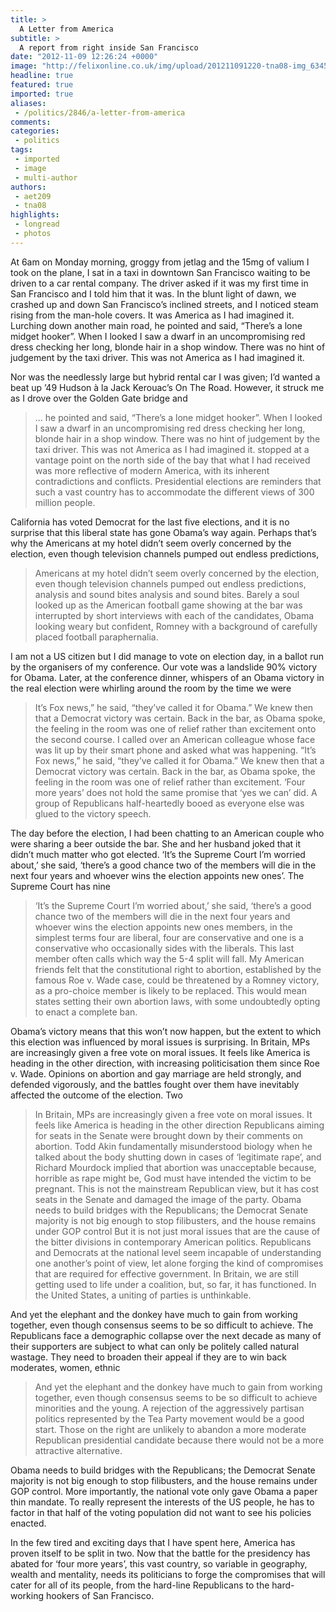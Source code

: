 ```yaml
---
title: >
  A Letter from America
subtitle: >
  A report from right inside San Francisco
date: "2012-11-09 12:26:24 +0000"
image: "http://felixonline.co.uk/img/upload/201211091220-tna08-img_6345edit.jpg"
headline: true
featured: true
imported: true
aliases:
 - /politics/2846/a-letter-from-america
comments:
categories:
 - politics
tags:
 - imported
 - image
 - multi-author
authors:
 - aet209
 - tna08
highlights:
 - longread
 - photos
---
```


At 6am on Monday morning, groggy from jetlag and the 15mg of valium I took on the plane, I sat in a taxi in downtown San Francisco waiting to be driven to a car rental company. The driver asked if it was my first time in San Francisco and I told him that it was. In the blunt light of dawn, we crashed up and down San Francisco’s inclined streets, and I noticed steam rising from the man-hole covers. It was America as I had imagined it. Lurching down another main road, he pointed and said, “There’s a lone midget hooker”. When I looked I saw a dwarf in an uncompromising red dress checking her long, blonde hair in a shop window. There was no hint of judgement by the taxi driver. This was not America as I had imagined it.

Nor was the needlessly large but hybrid rental car I was given; I’d wanted a beat up ’49 Hudson à la Jack Kerouac’s On The Road. However, it struck me as I drove over the Golden Gate bridge and
> ... he pointed and said, “There’s a lone midget hooker”. When I looked I saw a dwarf in an uncompromising red dress checking her long, blonde hair in a shop window. There was no hint of judgement by the taxi driver. This was not America as I had imagined it.
stopped at a vantage point on the north side of the bay that what I had received was more reflective of modern America, with its inherent contradictions and conflicts. Presidential elections are reminders that such a vast country has to accommodate the different views of 300 million people.

California has voted Democrat for the last five elections, and it is no surprise that this liberal state has gone Obama’s way again. Perhaps that’s why the Americans at my hotel didn’t seem overly concerned by the election, even though television channels pumped out endless predictions,
> Americans at my hotel didn’t seem overly concerned by the election, even though television channels pumped out endless predictions, analysis and sound bites
analysis and sound bites. Barely a soul looked up as the American football game showing at the bar was interrupted by short interviews with each of the candidates, Obama looking weary but confident, Romney with a background of carefully placed football paraphernalia.

I am not a US citizen but I did manage to vote on election day, in a ballot run by the organisers of my conference. Our vote was a landslide 90% victory for Obama. Later, at the conference dinner, whispers of an Obama victory in the real election were whirling around the room by the time we were
> It’s Fox news,” he said, “they’ve called it for Obama.” We knew then that a Democrat victory was certain. Back in the bar, as Obama spoke, the feeling in the room was one of relief rather than excitement
onto the second course. I called over an American colleague whose face was lit up by their smart phone and asked what was happening. “It’s Fox news,” he said, “they’ve called it for Obama.” We knew then that a Democrat victory was certain. Back in the bar, as Obama spoke, the feeling in the room was one of relief rather than excitement. ‘Four more years’ does not hold the same promise that ‘yes we can’ did. A group of Republicans half-heartedly booed as everyone else was glued to the victory speech.

The day before the election, I had been chatting to an American couple who were sharing a beer outside the bar. She and her husband joked that it didn’t much matter who got elected. ‘It’s the Supreme Court I’m worried about,’ she said, ‘there’s a good chance two of the members will die in the next four years and whoever wins the election appoints new ones’. The Supreme Court has nine
> ‘It’s the Supreme Court I’m worried about,’ she said, ‘there’s a good chance two of the members will die in the next four years and whoever wins the election appoints new ones
members, in the simplest terms four are liberal, four are conservative and one is a conservative who occasionally sides with the liberals. This last member often calls which way the 5-4 split will fall. My American friends felt that the constitutional right to abortion, established by the famous Roe v. Wade case, could be threatened by a Romney victory, as a pro-choice member is likely to be replaced. This would mean states setting their own abortion laws, with some undoubtedly opting to enact a complete ban.

Obama’s victory means that this won’t now happen, but the extent to which this election was influenced by moral issues is surprising. In Britain, MPs are increasingly given a free vote on moral issues. It feels like America is heading in the other direction, with increasing politicisation them since Roe v. Wade. Opinions on abortion and gay marriage are held strongly, and defended vigorously, and the battles fought over them have inevitably affected the outcome of the election. Two
> In Britain, MPs are increasingly given a free vote on moral issues. It feels like America is heading in the other direction
Republicans aiming for seats in the Senate were brought down by their comments on abortion. Todd Akin fundamentally misunderstood biology when he talked about the body shutting down in cases of ‘legitimate rape’, and Richard Mourdock implied that abortion was unacceptable because, horrible as rape might be, God must have intended the victim to be pregnant. This is not the mainstream Republican view, but it has cost seats in the Senate and damaged the image of the party.
> Obama needs to build bridges with the Republicans; the Democrat Senate majority is not big enough to stop filibusters, and the house remains under GOP control
But it is not just moral issues that are the cause of the bitter divisions in contemporary American politics. Republicans and Democrats at the national level seem incapable of understanding one another’s point of view, let alone forging the kind of compromises that are required for effective government. In Britain, we are still getting used to life under a coalition, but, so far, it has functioned. In the United States, a uniting of parties is unthinkable.

And yet the elephant and the donkey have much to gain from working together, even though consensus seems to be so difficult to achieve. The Republicans face a demographic collapse over the next decade as many of their supporters are subject to what can only be politely called natural wastage. They need to broaden their appeal if they are to win back moderates, women, ethnic
> And yet the elephant and the donkey have much to gain from working together, even though consensus seems to be so difficult to achieve
minorities and the young. A rejection of the aggressively partisan politics represented by the Tea Party movement would be a good start. Those on the right are unlikely to abandon a more moderate Republican presidential candidate because there would not be a more attractive alternative.

Obama needs to build bridges with the Republicans; the Democrat Senate majority is not big enough to stop filibusters, and the house remains under GOP control. More importantly, the national vote only gave Obama a paper thin mandate. To really represent the interests of the US people, he has to factor in that half of the voting population did not want to see his policies enacted.

In the few tired and exciting days that I have spent here, America has proven itself to be split in two. Now that the battle for the presidency has abated for ‘four more years’, this vast country, so variable in geography, wealth and mentality, needs its politicians to forge the compromises that will cater for all of its people, from the hard-line Republicans to the hard-working hookers of San Francisco.
